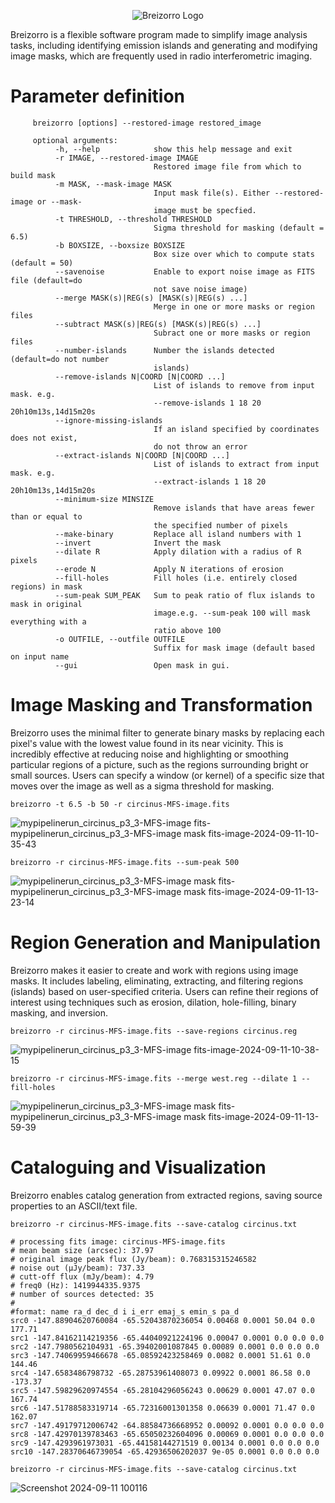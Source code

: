 <p align="center">
  <img src="https://github.com/user-attachments/assets/478422f4-f26d-4d92-b221-cff884052dfa" alt="Breizorro Logo">
</p>

Breizorro is a flexible software program made to simplify image analysis tasks, including identifying emission islands and generating and modifying image masks, which are frequently used in radio interferometric imaging.


# Parameter definition

```
     breizorro [options] --restored-image restored_image

     optional arguments:
          -h, --help            show this help message and exit
          -r IMAGE, --restored-image IMAGE
                                Restored image file from which to build mask
          -m MASK, --mask-image MASK
                                Input mask file(s). Either --restored-image or --mask-
                                image must be specfied.
          -t THRESHOLD, --threshold THRESHOLD
                                Sigma threshold for masking (default = 6.5)
          -b BOXSIZE, --boxsize BOXSIZE
                                Box size over which to compute stats (default = 50)
          --savenoise           Enable to export noise image as FITS file (default=do
                                not save noise image)
          --merge MASK(s)|REG(s) [MASK(s)|REG(s) ...]
                                Merge in one or more masks or region files
          --subtract MASK(s)|REG(s) [MASK(s)|REG(s) ...]
                                Subract one or more masks or region files
          --number-islands      Number the islands detected (default=do not number
                                islands)
          --remove-islands N|COORD [N|COORD ...]
                                List of islands to remove from input mask. e.g.
                                --remove-islands 1 18 20 20h10m13s,14d15m20s
          --ignore-missing-islands
                                If an island specified by coordinates does not exist,
                                do not throw an error
          --extract-islands N|COORD [N|COORD ...]
                                List of islands to extract from input mask. e.g.
                                --extract-islands 1 18 20 20h10m13s,14d15m20s
          --minimum-size MINSIZE
                                Remove islands that have areas fewer than or equal to
                                the specified number of pixels
          --make-binary         Replace all island numbers with 1
          --invert              Invert the mask
          --dilate R            Apply dilation with a radius of R pixels
          --erode N             Apply N iterations of erosion
          --fill-holes          Fill holes (i.e. entirely closed regions) in mask
          --sum-peak SUM_PEAK   Sum to peak ratio of flux islands to mask in original
                                image.e.g. --sum-peak 100 will mask everything with a
                                ratio above 100
          -o OUTFILE, --outfile OUTFILE
                                Suffix for mask image (default based on input name
          --gui                 Open mask in gui.
```


# Image Masking and Transformation

Breizorro uses the minimal filter to generate binary masks by replacing each pixel's value with the lowest value found in its near vicinity. This is incredibly effective at reducing noise and highlighting or smoothing particular regions of a picture, such as the regions surrounding bright or small sources. Users can specify a window (or kernel) of a specific size that moves over the image as well as a sigma threshold for masking.

```
breizorro -t 6.5 -b 50 -r circinus-MFS-image.fits
```

![mypipelinerun_circinus_p3_3-MFS-image fits-mypipelinerun_circinus_p3_3-MFS-image mask fits-image-2024-09-11-10-35-43](https://github.com/user-attachments/assets/cfd2f918-340a-4148-96a2-c00ca41b33d0)


```
breizorro -r circinus-MFS-image.fits --sum-peak 500
```

![mypipelinerun_circinus_p3_3-MFS-image mask fits-mypipelinerun_circinus_p3_3-MFS-image mask fits-image-2024-09-11-13-23-14](https://github.com/user-attachments/assets/0ff50068-ec8a-42bf-8539-9f68f15a1ea9)

# Region Generation and Manipulation

Breizorro makes it easier to create and work with regions using image masks. It includes labeling, eliminating, extracting, and filtering regions (islands) based on user-specified criteria. Users can refine their regions of interest using techniques such as erosion, dilation, hole-filling, binary masking, and inversion.

```
breizorro -r circinus-MFS-image.fits --save-regions circinus.reg
```

![mypipelinerun_circinus_p3_3-MFS-image fits-image-2024-09-11-10-38-15](https://github.com/user-attachments/assets/14f435e1-6234-4515-9597-c3002a644975)

```
breizorro -r circinus-MFS-image.fits --merge west.reg --dilate 1 --fill-holes
```

![mypipelinerun_circinus_p3_3-MFS-image mask fits-mypipelinerun_circinus_p3_3-MFS-image mask fits-image-2024-09-11-13-59-39](https://github.com/user-attachments/assets/2308c7b7-2ec0-4895-b93b-5d96f3d99337)


# Cataloguing and Visualization

Breizorro enables catalog generation from extracted regions, saving source properties to an ASCII/text
file.

```
breizorro -r circinus-MFS-image.fits --save-catalog circinus.txt
```

```
# processing fits image: circinus-MFS-image.fits
# mean beam size (arcsec): 37.97
# original image peak flux (Jy/beam): 0.768315315246582
# noise out (μJy/beam): 737.33
# cutt-off flux (mJy/beam): 4.79
# freq0 (Hz): 1419944335.9375
# number of sources detected: 35
#
#format: name ra_d dec_d i i_err emaj_s emin_s pa_d
src0 -147.88904620760084 -65.52043870236054 0.00468 0.0001 50.04 0.0 177.71
src1 -147.84162114219356 -65.44040921224196 0.00047 0.0001 0.0 0.0 0.0
src2 -147.7980562104931 -65.39402001087845 0.00089 0.0001 0.0 0.0 0.0
src3 -147.74069959466678 -65.08592423258469 0.0082 0.0001 51.61 0.0 144.46
src4 -147.6583486798732 -65.28753961408073 0.09922 0.0001 86.58 0.0 -173.37
src5 -147.59829620974554 -65.28104296056243 0.00629 0.0001 47.07 0.0 167.74
src6 -147.51788583319714 -65.72316001301358 0.06639 0.0001 71.47 0.0 162.07
src7 -147.49179712006742 -64.88584736668952 0.00092 0.0001 0.0 0.0 0.0
src8 -147.42970139783463 -65.65050232604096 0.00069 0.0001 0.0 0.0 0.0
src9 -147.4293961973031 -65.44158144271519 0.00134 0.0001 0.0 0.0 0.0
src10 -147.28370646739054 -65.42936506202037 9e-05 0.0001 0.0 0.0 0.0
```

```
breizorro -r circinus-MFS-image.fits --save-catalog circinus.txt
```

![Screenshot 2024-09-11 100116](https://github.com/user-attachments/assets/79d3ece6-5d96-48a1-a06e-fbae2987d333)
